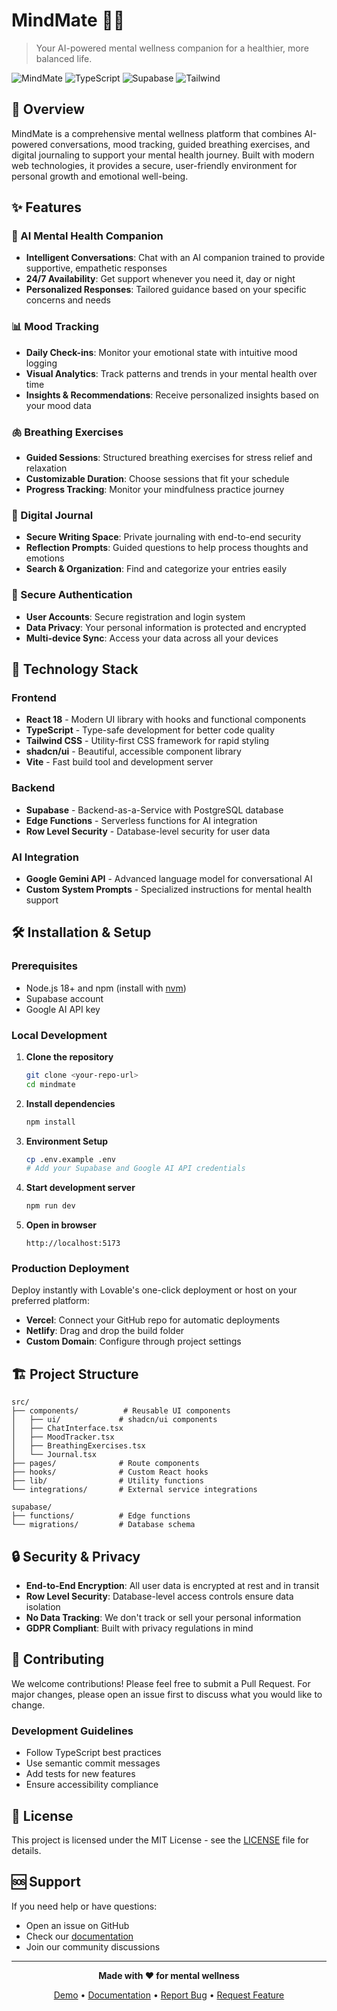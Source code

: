 # MindMate 🧠💙

> Your AI-powered mental wellness companion for a healthier, more balanced life.

![MindMate](https://img.shields.io/badge/Built%20with-React-blue) ![TypeScript](https://img.shields.io/badge/TypeScript-Ready-blue) ![Supabase](https://img.shields.io/badge/Backend-Supabase-green) ![Tailwind](https://img.shields.io/badge/Styled%20with-Tailwind-blue)

## 🌟 Overview

MindMate is a comprehensive mental wellness platform that combines AI-powered conversations, mood tracking, guided breathing exercises, and digital journaling to support your mental health journey. Built with modern web technologies, it provides a secure, user-friendly environment for personal growth and emotional well-being.

## ✨ Features

### 🤖 AI Mental Health Companion
- **Intelligent Conversations**: Chat with an AI companion trained to provide supportive, empathetic responses
- **24/7 Availability**: Get support whenever you need it, day or night
- **Personalized Responses**: Tailored guidance based on your specific concerns and needs

### 📊 Mood Tracking
- **Daily Check-ins**: Monitor your emotional state with intuitive mood logging
- **Visual Analytics**: Track patterns and trends in your mental health over time
- **Insights & Recommendations**: Receive personalized insights based on your mood data

### 🫁 Breathing Exercises
- **Guided Sessions**: Structured breathing exercises for stress relief and relaxation
- **Customizable Duration**: Choose sessions that fit your schedule
- **Progress Tracking**: Monitor your mindfulness practice journey

### 📝 Digital Journal
- **Secure Writing Space**: Private journaling with end-to-end security
- **Reflection Prompts**: Guided questions to help process thoughts and emotions
- **Search & Organization**: Find and categorize your entries easily

### 🔐 Secure Authentication
- **User Accounts**: Secure registration and login system
- **Data Privacy**: Your personal information is protected and encrypted
- **Multi-device Sync**: Access your data across all your devices

## 🚀 Technology Stack

### Frontend
- **React 18** - Modern UI library with hooks and functional components
- **TypeScript** - Type-safe development for better code quality
- **Tailwind CSS** - Utility-first CSS framework for rapid styling
- **shadcn/ui** - Beautiful, accessible component library
- **Vite** - Fast build tool and development server

### Backend
- **Supabase** - Backend-as-a-Service with PostgreSQL database
- **Edge Functions** - Serverless functions for AI integration
- **Row Level Security** - Database-level security for user data

### AI Integration
- **Google Gemini API** - Advanced language model for conversational AI
- **Custom System Prompts** - Specialized instructions for mental health support

## 🛠️ Installation & Setup

### Prerequisites
- Node.js 18+ and npm (install with [nvm](https://github.com/nvm-sh/nvm))
- Supabase account
- Google AI API key

### Local Development

1. **Clone the repository**
   ```bash
   git clone <your-repo-url>
   cd mindmate
   ```

2. **Install dependencies**
   ```bash
   npm install
   ```

3. **Environment Setup**
   ```bash
   cp .env.example .env
   # Add your Supabase and Google AI API credentials
   ```

4. **Start development server**
   ```bash
   npm run dev
   ```

5. **Open in browser**
   ```
   http://localhost:5173
   ```

### Production Deployment

Deploy instantly with Lovable's one-click deployment or host on your preferred platform:

- **Vercel**: Connect your GitHub repo for automatic deployments
- **Netlify**: Drag and drop the build folder
- **Custom Domain**: Configure through project settings

## 🏗️ Project Structure

```
src/
├── components/          # Reusable UI components
│   ├── ui/             # shadcn/ui components
│   ├── ChatInterface.tsx
│   ├── MoodTracker.tsx
│   ├── BreathingExercises.tsx
│   └── Journal.tsx
├── pages/              # Route components
├── hooks/              # Custom React hooks
├── lib/                # Utility functions
└── integrations/       # External service integrations

supabase/
├── functions/          # Edge functions
└── migrations/         # Database schema
```

## 🔒 Security & Privacy

- **End-to-End Encryption**: All user data is encrypted at rest and in transit
- **Row Level Security**: Database-level access controls ensure data isolation
- **No Data Tracking**: We don't track or sell your personal information
- **GDPR Compliant**: Built with privacy regulations in mind

## 🤝 Contributing

We welcome contributions! Please feel free to submit a Pull Request. For major changes, please open an issue first to discuss what you would like to change.

### Development Guidelines
- Follow TypeScript best practices
- Use semantic commit messages
- Add tests for new features
- Ensure accessibility compliance

## 📄 License

This project is licensed under the MIT License - see the [LICENSE](LICENSE) file for details.

## 🆘 Support

If you need help or have questions:
- Open an issue on GitHub
- Check our [documentation](docs/)
- Join our community discussions



---

<div align="center">

**Made with ❤️ for mental wellness**

[Demo](https://your-demo-url.com) • [Documentation](docs/) • [Report Bug](issues/) • [Request Feature](issues/)

</div>
